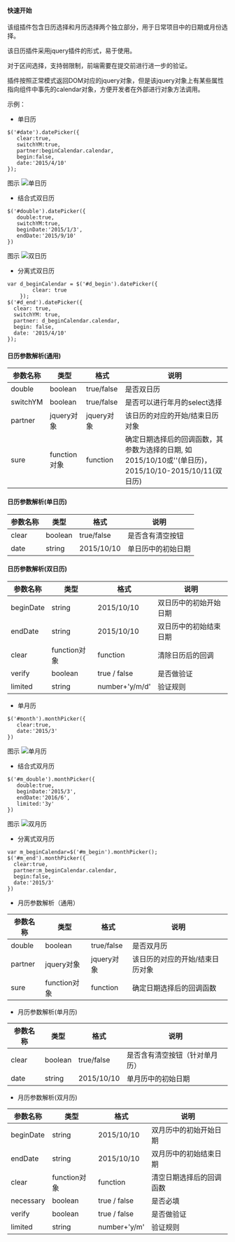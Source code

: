 ​

#### 快速开始

该组插件包含日历选择和月历选择两个独立部分，用于日常项目中的日期或月份选择。

该日历插件采用jquery插件的形式，易于使用。

对于区间选择，支持弱限制，前端需要在提交前进行进一步的验证。

插件按照正常模式返回DOM对应的jquery对象，但是该jquery对象上有某些属性指向组件中事先的calendar对象，方便开发者在外部进行对象方法调用。

示例：

* 单日历

```
$('#date').datePicker({
   clear:true,
   switchYM:true,
   partner:beginCalendar.calendar,
   begin:false,
   date:'2015/4/10'
});
```
图示
![单日历](/readmeImages/date_single.png "图示")



* 结合式双日历

```
$('#double').datePicker({
   double:true,
   switchYM:true,
   beginDate:'2015/1/3',
   endDate:'2015/9/10'
})
```
图示
![双日历](/readmeImages/date_double.png "图示")

* 分离式双日历

```
var d_beginCalendar = $('#d_begin').datePicker({
        clear: true
    });
$('#d_end').datePicker({
  clear: true,
  switchYM: true,
  partner: d_beginCalendar.calendar,
  begin: false,
  date: '2015/4/10'
});
```
#### 日历参数解析(通用)

参数名称 | 类型 | 格式 | 说明
----- | ---- | ---- | ----
double | boolean | true/false | 是否双日历
switchYM | boolean | true/false | 是否可以进行年月的select选择
partner | jquery对象 | jquery对象 | 该日历的对应的开始/结束日历对象
sure | function对象 | function | 确定日期选择后的回调函数，其参数为选择的日期, 如2015/10/10或''(单日历)，2015/10/10-2015/10/11(双日历)

#### 日历参数解析(单日历)

参数名称 | 类型 | 格式 | 说明
----- | ---- | ---- | ----
clear | boolean | true/false | 是否含有清空按钮
date | string | 2015/10/10 | 单日历中的初始日期

#### 日历参数解析(双日历)

参数名称 | 类型 | 格式 | 说明
----- | ---- | ---- | ----
beginDate | string | 2015/10/10 | 双日历中的初始开始日期
endDate | string | 2015/10/10 | 双日历中的初始结束日期
clear | function对象 | function | 清除日历后的回调
verify | boolean | true / false | 是否做验证
limited | string | number+'y/m/d' | 验证规则

* 单月历

```
$('#month').monthPicker({
   clear:true,
   date:'2015/3'
})
```
图示
![单月历](/readmeImages/month_single.png "图示")



* 结合式双月历

```
$('#m_double').monthPicker({
   double:true,
   beginDate:'2015/3',
   endDate:'2016/6',
   limited:'3y'
})
```
图示
![双月历](/readmeImages/month_double.png "图示")

* 分离式双月历

```
var m_beginCalendar=$('#m_begin').monthPicker();
$('#m_end').monthPicker({
  clear:true,
  partner:m_beginCalendar.calendar,
  begin:false,
  date:'2015/3'
})
```


* 月历参数解析（通用）

参数名称 | 类型 | 格式 | 说明
----- | ---- | ---- | ----
double | boolean | true/false | 是否双月历
partner | jquery对象 | jquery对象 | 该日历的对应的开始/结束日历对象
sure | function对象 | function | 确定日期选择后的回调函数

* 月历参数解析(单月历)

参数名称 | 类型 | 格式 | 说明
----- | ---- | ---- | ----
clear | boolean | true/false | 是否含有清空按钮（针对单月历）
date | string | 2015/10/10 | 单月历中的初始日期

* 月历参数解析(双月历)

参数名称 | 类型 | 格式 | 说明
----- | ---- | ---- | ----
beginDate | string | 2015/10/10 | 双月历中的初始开始日期
endDate | string | 2015/10/10 | 双月历中的初始结束日期
clear | function对象 | function | 清空日期选择后的回调函数
necessary | boolean | true / false | 是否必填
verify | boolean | true / false | 是否做验证
limited | string | number+'y/m' | 验证规则














































